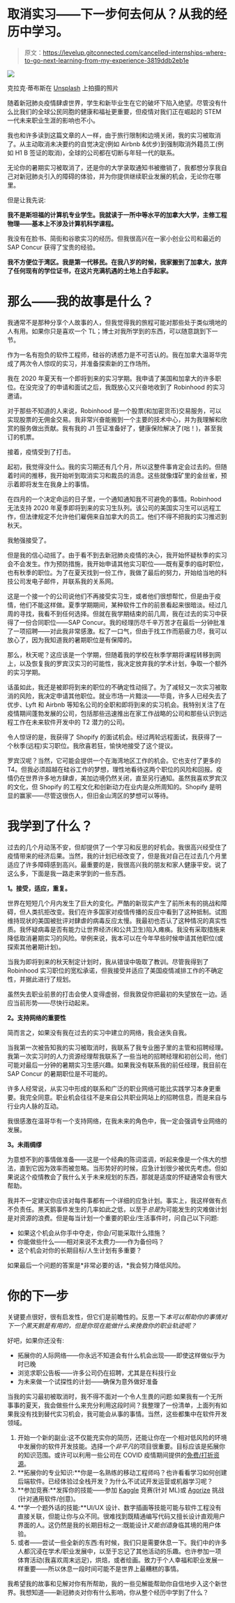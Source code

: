 # 取消实习——下一步何去何从？从我的经历中学习。

> 原文：<https://levelup.gitconnected.com/cancelled-internships-where-to-go-next-learning-from-my-experience-3819ddb2eb1e>

![](img/20ac8a839aecc72152ec6dd164ca50dd.png)

克拉克·蒂布斯在 [Unsplash](https://unsplash.com?utm_source=medium&utm_medium=referral) 上拍摄的照片

随着新冠肺炎疫情肆虐世界，学生和新毕业生在它的破坏下陷入绝望。尽管没有什么比我们的全球公民同胞的健康和福祉更重要，但疫情对我们正在崛起的 STEM 一代未来职业生涯的影响也不小。

我也和许多读到这篇文章的人一样，由于旅行限制和边境关闭，我的实习被取消了。从主动取消未决要约的自觉决定(例如 Airbnb &优步)到强制取消外籍员工(例如 H1 B 签证的取消)，全球的公司都在切断与年轻一代的联系。

无论你的暑期实习被取消了，还是你的大学录取通知书被撤销了，我都想分享我自己对新冠肺炎引入的障碍的体验，并为你提供继续职业发展的机会，无论你在哪里。

但是让我先说:

**我不是斯坦福的计算机专业学生。我就读于一所中等水平的加拿大大学，主修工程物理——基本上不涉及计算机科学课程。**

我没有在脸书、简街和谷歌实习的经历。但我很高兴在一家小创业公司和最近的 SAP Concur 获得了宝贵的经验。

**我不方便位于湾区。我是第一代移民。在我八岁的时候，我家搬到了加拿大，放弃了任何现有的学位证书，在这片充满机遇的土地上白手起家。**

# 那么——我的故事是什么？

我通常不是那种分享个人故事的人，但我觉得我的旅程可能对那些处于类似境地的人有用。如果你只是喜欢一个 TL；博士对我所学到的东西，可以随意跳到下一节。

作为一名有抱负的软件工程师，硅谷的诱惑力是不可否认的。我在加拿大温哥华完成了两次令人惊叹的实习，并准备探索新的工作场所。

我在 2020 年夏天有一个即将到来的实习学期。我申请了美国和加拿大的许多职位。在没完没了的申请和面试之后，我既放心又兴奋地收到了 Robinhood 的实习邀请。

对于那些不知道的人来说，Robinhood 是一个股票(和加密货币)交易服务，可以实现股票的无佣金交易。我非常兴奋能搬到一个主要的技术中心，并为我理解和欣赏的服务做出贡献。我有我的 J1 签证准备好了，健康保险解决了(咄！)，甚至我订的机票。

接着，疫情受到了打击。

起初，我觉得没什么。我的实习期还有几个月，所以这整件事肯定会过去的。但随着时间的推移，我开始听到取消实习和裁员的消息。这些就像煤矿里的金丝雀，预示着即将发生在我身上的事情。

在四月的一个决定命运的日子里，一个通知通知我不可避免的事情。Robinhood 无法支持 2020 年夏季即将到来的实习生队列。该公司的美国实习生可以远程工作，但法律规定不允许他们雇佣来自加拿大的员工。他们不得不把我的实习推迟到秋天。

我勉强接受了。

但是我的信心动摇了。由于看不到去新冠肺炎疫情的决心，我开始怀疑秋季的实习会不会发生。作为预防措施，我开始申请其他实习职位——既有夏季的临时职位，也有秋季的职位。为了在夏天找到一份工作，我做了最后的努力，开始给当地的科技公司发电子邮件，并联系我的关系网。

这是一个接一个的公司说他们不再接受实习生，或者他们很想帮忙，但是由于疫情，他们不能这样做。夏季学期期间，某种软件工作的前景看起来很暗淡。经过几周的寻找，我看不到任何选择。但就在我学期结束的前几周，我在过去的实习中获得了一份合同职位——SAP Concur。我的经理历尽千辛万苦才在最后一分钟批准了一项招聘——对此我非常感激。松了一口气，但由于找工作而筋疲力尽，我可以放心了，因为我知道我的暑期职位是有保障的。

那么，秋天呢？这应该是一个学期，但随着我的学校在秋季学期将课程转移到网上，以及恢复我的罗宾汉实习的可能性，我决定放弃我的学术计划，争取一个额外的实习学期。

话虽如此，我还是被即将到来的职位的不确定性动摇了。为了减轻又一次实习被取消的风险，我决定申请其他职位。就业市场一片黯淡——毕竟，许多人已经失去了优步、Lyft 和 Airbnb 等知名公司的全职和即将到来的实习机会。我特别关注了在疫情期间蓬勃发展的公司，包括那些迅速推出在家工作战略的公司和那些认识到远程工作在未来软件开发中的 T2 潜力的公司。

令人惊讶的是，我获得了 Shopify 的面试机会。经过两轮远程面试，我获得了一个秋季(远程)实习职位。我欣喜若狂，愉快地接受了这个提议。

罗宾汉呢？当然，它可能会提供一个在海湾地区工作的机会。它也支付了更多的 T4。但我必须超越在硅谷工作的梦想，理性地看待这两个职位的风险和回报。疫情仍在世界许多地方肆虐，美加边境仍然关闭，直至另行通知。虽然我喜欢罗宾汉的文化，但 Shopify 的工程文化和创新动力在业内是众所周知的。Shopify 是明显的赢家——尽管这很伤人，但旧金山湾区的梦想可以等待。

# 我学到了什么？

过去的几个月动荡不安，但却提供了一个学习和反思的好机会。我很高兴经受住了疫情带来的经济后果。当然，我的计划已经改变了，但是我对自己在过去几个月里适应了许多障碍感到高兴。最重要的是，我很高兴我的朋友和家人健康平安。说了这么多，下面是我一路走来学到的一些东西。

**1。接受，适应，重复。**

世界在短短几个月内发生了巨大的变化。严酷的新现实产生了前所未有的挑战和障碍，但人类抗拒改变。我们在许多国家对疫情传播的反应中看到了这种抵制。试图维持现状的美国被批评对肆虐的病毒反应太慢。我最初也否认了这种情况的真实性质。我怀疑病毒是否有能力让世界经济(和公共卫生)陷入瘫痪。我没有采取措施来降低取消暑期实习的风险。举例来说，我本可以在今年早些时候申请其他职位(或探索其他暑期计划)。

当我为即将到来的秋天制定计划时，我从错误中吸取了教训。尽管我得到了 Robinhood 实习职位的宽松承诺，但我接受并适应了美国疫情减排工作的不确定性，并据此进行了规划。

虽然失去职业前景的打击会使人变得虚弱，但我敦促你把最初的失望放在一边。适应当前形势——尽快行动起来。

**2。支持网络的重要性**

简而言之，如果没有我在过去的实习中建立的网络，我会迷失自我。

当我第一次被告知我的实习被取消时，我联系了我专业圈子里的主管和招聘经理。我第一次实习时的人力资源经理帮我联系了一些当地的招聘经理和初创公司，他们可能对最后一分钟的暑期实习生感兴趣。如果我没有联系我的前任经理，我目前在 SAP Concur 的暑期职位是不可能的。

许多人经常说，从实习中形成的联系和广泛的职业网络可能比实践学习本身更重要。我完全同意。职业机会往往不是来自公共职业网站上的招聘信息，而是来自与行业内人脉的互动。

我很感激在温哥华有一个支持网络，在我未来的角色中，我一定会强调专业网络的发展。

**3。未雨绸缪**

为意想不到的事情做准备——这是一个经典的陈词滥调，听起来像是一个伟大的想法，直到它因为效率而被忽略。当形势好的时候，应急计划很少被优先考虑。但如果说这个疫情教会了我什么关于未来规划的东西，那就是适度的怀疑通常会有很大帮助。

我并不一定建议你应该对每件事都有一个详细的应急计划。事实上，我这样做有点不负责任。黑天鹅事件发生的几率如此之低，以至于*总是*为可能发生的灾难做计划是对资源的浪费。但是每当计划一个重要的职业/生活事件时，问自己以下问题:

*   如果这个机会从你手中夺走，你会/可能采取什么措施？
*   你能做些什么——相对来说不太费力——作为备份吗？
*   这个机会对你的长期目标/人生计划有多重要？

如果最后一个问题的答案是*非常必要的话，*我会努力降低风险。

# 你的下一步

关键要点很好，很有启发性，但它们是前瞻性的。反思一下*本可以帮助你的事情对下一个黑天鹅是有用的，但是你现在能做什么来挽救你的职业轨迹呢？*

好吧，如果你还没有:

*   拓展你的人际网络——你永远不知道会有什么机会出现——即使这样做似乎为时已晚
*   浏览求职公告板——许多公司仍在招聘，尤其是在科技行业
*   为未来做一个试探性的计划——确保为意外做好准备

当我的实习最初被取消时，我不得不面对一个令人生畏的问题:如果我有一个无所事事的夏天，我会做些什么来充分利用这段时间？我整理了一份清单，上面列有如果我没有找到替代实习机会，我可能会从事的事情。当然，这些都集中在软件开发领域。

1.  开始一个新的副业:这不仅能充实你的简历，还能让你在一个相对低风险的环境中发展你的软件开发技能。选择一个*非平凡*的项目很重要。目标应该是拓展你的知识范围。或许可以利用一些公司在 COVID 疫情期间提供的[免费/打折资源](https://www.forbes.com/sites/martingiles/2020/03/19/free-software-for-businesses-and-schools-covid19/#4c7a544f752d)。
2.  **拓展你的专业知识:**你是一名熟练的移动工程师吗？也许看看学习如何创建后端软件。已经体验过全栈开发？为什么不试试开发运营或机器学习呢？
3.  **参加竞赛:**发挥你的技能——参加 [Kaggle](https://www.kaggle.com/competitions) 竞赛(针对 ML)或 [Agorize](https://www.agorize.com/en/challenges) 挑战(针对通用软件/创意)。
4.  **学一个题外话的技能:**UI/UX 设计、数字插画等技能可能与软件工程没有直接关联，但能让你与众不同。很难找到既精通编写代码又擅长设计直观用户界面的人。这仍然是我的长期目标之一:既能设计*又能创造*身临其境的用户体验。
5.  或者——尝试一些全新的东西:有时候，我们只是需要休息一下。我们中的许多人都沉浸在学术/职业发展中，以至于忘记了其他活动的乐趣。也许参加一项体育活动(我喜欢周末远足)，烘焙，或者绘画。致力于个人幸福和职业发展一样重要——所以休息一段时间可能不是世界上最糟糕的事情。

我希望我的故事和见解对你有所帮助，我的一些见解能帮助你自信地步入这个新世界。我想知道——新冠肺炎对你有什么影响，你从整个经历中学到了什么？